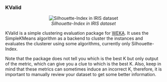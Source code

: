 ### KValid

<p align="center">
	<img align="center" src="https://i.imgur.com/pawYbDU.png" alt="Silhouette-Index in IRIS dataset">
	<br>
	<i>Silhouette-Index in IRIS dataset</i>
</p>

KValid is a simple clustering evaluation package for [WEKA](http://www.cs.waikato.ac.nz/ml/weka/). It uses the
SimpleKMeans algorithm as a backend to cluster the instances and evaluates
the clusterer using some algorithms, currently only Silhouette-Index.

Note that the package does not tell you which is the best K but only output of the metric,
which can give you a clue to which is the best K. Also, keep in mind that these metrics
can sometimes induce an incorrect K, therefore, it is important to manually review your
dataset to get some better information.
